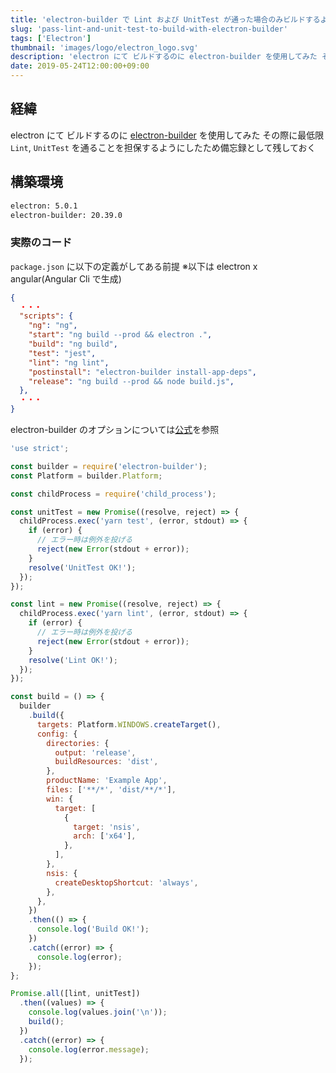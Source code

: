 ```yaml
---
title: 'electron-builder で Lint および UnitTest が通った場合のみビルドするようにする'
slug: 'pass-lint-and-unit-test-to-build-with-electron-builder'
tags: ['Electron']
thumbnail: 'images/logo/electron_logo.svg'
description: 'electron にて ビルドするのに electron-builder を使用してみた その際に最低限 Lint, UnitTest を通ることを担保するようにしたため備忘録として残しておく'
date: 2019-05-24T12:00:00+09:00
---
```


## 経緯

electron にて ビルドするのに [electron-builder](https://github.com/electron-userland/electron-builder) を使用してみた
その際に最低限 `Lint`, `UnitTest` を通ることを担保するようにしたため備忘録として残しておく

## 構築環境

```bash
electron: 5.0.1
electron-builder: 20.39.0
```

### 実際のコード

`package.json` に以下の定義がしてある前提
※以下は electron x angular(Angular Cli で生成)

```json:package.json
{
  ・・・
  "scripts": {
    "ng": "ng",
    "start": "ng build --prod && electron .",
    "build": "ng build",
    "test": "jest",
    "lint": "ng lint",
    "postinstall": "electron-builder install-app-deps",
    "release": "ng build --prod && node build.js",
  },
  ・・・
}
```

electron-builder のオプションについては[公式](https://www.electron.build/)を参照

```javascript:build.js
'use strict';

const builder = require('electron-builder');
const Platform = builder.Platform;

const childProcess = require('child_process');

const unitTest = new Promise((resolve, reject) => {
  childProcess.exec('yarn test', (error, stdout) => {
    if (error) {
      // エラー時は例外を投げる
      reject(new Error(stdout + error));
    }
    resolve('UnitTest OK!');
  });
});

const lint = new Promise((resolve, reject) => {
  childProcess.exec('yarn lint', (error, stdout) => {
    if (error) {
      // エラー時は例外を投げる
      reject(new Error(stdout + error));
    }
    resolve('Lint OK!');
  });
});

const build = () => {
  builder
    .build({
      targets: Platform.WINDOWS.createTarget(),
      config: {
        directories: {
          output: 'release',
          buildResources: 'dist',
        },
        productName: 'Example App',
        files: ['**/*', 'dist/**/*'],
        win: {
          target: [
            {
              target: 'nsis',
              arch: ['x64'],
            },
          ],
        },
        nsis: {
          createDesktopShortcut: 'always',
        },
      },
    })
    .then(() => {
      console.log('Build OK!');
    })
    .catch((error) => {
      console.log(error);
    });
};

Promise.all([lint, unitTest])
  .then((values) => {
    console.log(values.join('\n'));
    build();
  })
  .catch((error) => {
    console.log(error.message);
  });
```
